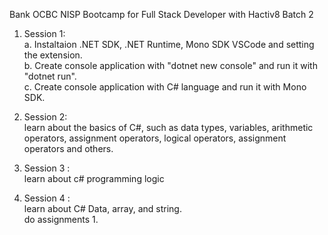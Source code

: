 Bank OCBC NISP Bootcamp for Full Stack Developer with Hactiv8 Batch 2

1. Session 1:
    <br />a. Instaltaion .NET SDK, .NET Runtime, Mono SDK VSCode and setting the extension.
    <br />b. Create console application with "dotnet new console" and run it with "dotnet run".
    <br />c. Create console application with C# language and run it with Mono SDK.

2. Session 2:
    <br /> learn about the basics of C#, such as data types, variables, arithmetic operators, assignment operators, logical operators, assignment operators and others.

3. Session 3 :
    <br /> learn about c# programming logic

4. Session 4 :
    <br /> learn about C# Data, array, and string.
    <br /> do assignments 1.